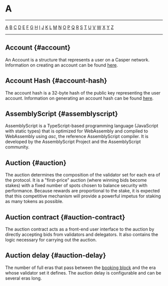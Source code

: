 # A

---

[A](/glossary/A.md) [B](/glossary/B.md) [C](/glossary/C.md) [D](/glossary/D.md) [E](/glossary/E.md) [F](/glossary/F.md) [G](/glossary/G.md) [H](/glossary/H.md) [I](/glossary/I.md) [J](/glossary/J.md) [K](/glossary/K.md) [L](/glossary/L.md) [M](/glossary/M.md) [N](/glossary/N.md) [O](/glossary/O.md) [P](/glossary/P.md) [Q](/glossary/Q.md) [R](/glossary/R.md) [S](/glossary/S.md) [T](/glossary/T.md) [U](/glossary/U.md) [V](/glossary/V.md) [W](/glossary/W.md) [X](/glossary/X.md) [Y](/glossary/Y.md) [Z](/glossary/Z.md)

---

## Account {#account}

An Account is a structure that represents a user on a Casper network. Information on creating an account can be found [here](/concepts/design/casper-design/#accounts-head).

## Account Hash {#account-hash}

The account hash is a 32-byte hash of the public key representing the user account. Information on generating an account hash can be found [here](/faq/faq-general/#accounts).

## AssemblyScript {#assemblyscript}

AssemblyScript is a TypeScript-based programming language (JavaScript with static types) that is optimized for WebAssembly and compiled to WebAssembly using _asc_, the reference AssemblyScript compiler. It is developed by the AssemblyScript Project and the AssemblyScript community.

## Auction {#auction}

The auction determines the composition of the validator set for each era of the protocol. It is a "first-price" auction (where winning bids become stakes) with a fixed number of spots chosen to balance security with performance. Because rewards are proportional to the stake, it is expected that this competitive mechanism will provide a powerful impetus for staking as many tokens as possible.

## Auction contract {#auction-contract}

The auction contract acts as a front-end user interface to the auction by directly accepting bids from validators and delegators. It also contains the logic necessary for carrying out the auction.

## Auction delay {#auction-delay}

The number of full eras that pass between the [booking block](/glossary/B.md#booking-block) and the era whose validator set it defines. The auction delay is configurable and can be several eras long.
